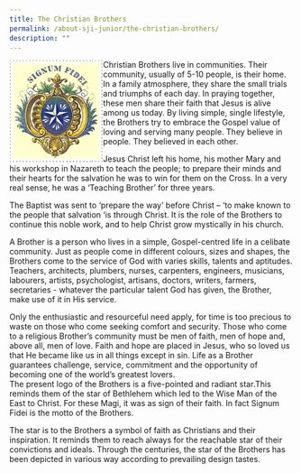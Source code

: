 ```yaml
---
title: The Christian Brothers
permalink: /about-sji-junior/the-christian-brothers/
description: ""
---
```

<img align="left" src="/images/Our%20Christian%20Brothers.gif" style="width: 33%;">
<p>Christian Brothers live in communities. Their community, usually of 5-10 people, is their home. In a family atmosphere, they share the small trials and triumphs of each day. In praying together, these men share their faith that Jesus is alive among us today. By living simple, single lifestyle, the Brothers try to embrace the Gospel value of loving and serving many people. They believe in people. They believed in each other.</p>
<p>Jesus Christ left his home, his mother Mary and his workshop in Nazareth to teach the people; to prepare their minds and their hearts for the salvation he was to win for them on the Cross. In a very real sense, he was a ‘Teaching Brother’ for three years.</p>
<p>The Baptist was sent to ‘prepare the way’ before Christ – ‘to make known to the people that salvation ‘is through Christ. It is the role of the Brothers to continue this noble work, and to help Christ grow mystically in his church.</p>
<p>A Brother is a person who lives in a simple, Gospel-centred life in a celibate community. Just as people come in different colours, sizes and shapes, the Brothers come to the service of God with varies skills, talents and aptitudes. Teachers, architects, plumbers, nurses, carpenters, engineers, musicians, labourers, artists, psychologist, artisans, doctors, writers, farmers, secretaries - whatever the particular talent God has given, the Brother, make use of it in His service.</p>
<p>Only the enthusiastic and resourceful need apply, for time is too precious to waste on those who come seeking comfort and security. Those who come to a religious Brother’s community must be men of faith, men of hope and, above all, men of love. Faith and hope are placed in Jesus, who so loved us that He became like us in all things except in sin. Life as a Brother guarantees challenge, service, commitment and the opportunity of becoming one of the world’s greatest lovers.<br>The present logo of the Brothers is a five-pointed and radiant star.This reminds them of the star of Bethlehem which led to the Wise Man of the East to Christ. For these Magi, it was as sign of their faith. In fact Signum Fidei is the motto of the Brothers.</p>
<p>The star is to the Brothers a symbol of faith as Christians and their inspiration. It reminds them to reach always for the reachable star of their convictions and ideals. Through the centuries, the star of the Brothers has been depicted in various way according to prevailing design tastes.</p>